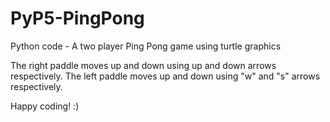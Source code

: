 # PyP5-PingPong
Python code - A two player Ping Pong game using turtle graphics

The right paddle moves up and down using up and down arrows respectively.
The left paddle moves up and down using "w" and "s" arrows respectively.

Happy coding! :)
